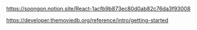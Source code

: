 https://soongon.notion.site/React-1acfb9b873ec80d0ab82c76da3f93008


https://developer.themoviedb.org/reference/intro/getting-started
